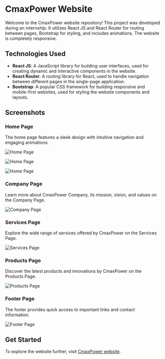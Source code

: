 # CmaxPower Website

Welcome to the CmaxPower website repository! This project was developed during an internship. It utilizes React JS and React Router for routing between pages, Bootstrap for styling, and includes animations. The website is completely responsive.

## Technologies Used

- **React JS**: A JavaScript library for building user interfaces, used for creating dynamic and interactive components in the website.
- **React Router**: A routing library for React, used to handle navigation between different pages in the single-page application.
- **Bootstrap**: A popular CSS framework for building responsive and mobile-first websites, used for styling the website components and layouts.

## Screenshots

### Home Page
The home page features a sleek design with intuitive navigation and engaging animations.

![Home Page](https://github.com/samanuekola/Cmaxpower/assets/170651885/664ce172-eff9-47c8-88a4-67a155dc8fa5)

![Home Page](https://github.com/samanuekola/Cmaxpower/assets/170651885/aa47c10e-42b3-4748-9fb8-335338af3b0a)

![Home Page](https://github.com/samanuekola/Cmaxpower/assets/170651885/bd42e95a-2ce7-406a-a120-8b36decf5f63)

### Company Page
Learn more about CmaxPower Company, its mission, vision, and values on the Company Page.

![Company Page](https://github.com/samanuekola/Cmaxpower/assets/170651885/3d1fee72-f7e8-453c-bed8-42fea3db9b1e)

### Services Page
Explore the wide range of services offered by CmaxPower on the Services Page.

![Services Page](https://github.com/samanuekola/Cmaxpower/assets/170651885/058b2638-8229-4378-bc00-484f8ba066b8)

### Products Page
Discover the latest products and innovations by CmaxPower on the Products Page.

![Products Page](https://github.com/samanuekola/Cmaxpower/assets/170651885/75149d35-caa5-48de-95ed-a7989fe7089c)

### Footer Page
The footer provides quick access to important links and contact information.

![Footer Page](https://github.com/samanuekola/Cmaxpower/assets/170651885/10278d1b-3f92-4c6b-a0c7-ed510e76e8de)

## Get Started
To explore the website further, visit [CmaxPower website](https://cmaxpower.com/).

